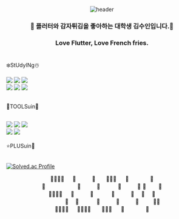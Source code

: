 <div align="center">
  
![header](https://capsule-render.vercel.app/api?type=slice&reversal=false&animation=twinkling&color=gradient&height=230&section=header&text=SUIN&fontSize=90&&fontAlign=80&fontAlignY=10&rotate=15&desc=안녕하세요저의누추한깃허브에방문하신모든여러분들항상만수무강하세요&descSize=20&descAlign=58&descAlignY=40)
  ### 🍟 플러터와 감자튀김을 좋아하는 대학생 김수인입니다.🍟  
  ### Love Flutter, Love French fries. 
  #
  <div align="left">
❄️StUdyINg☃️
  </div>
  <br/>
  <div align="left">
<img src="https://img.shields.io/badge/C++-00599C?style=for-the-badge&logo=c%2B%2B&logoColor=white">
    <img src="https://img.shields.io/badge/Dart-0175C2?style=for-the-badge&logo=Dart&logoColor=white">
    <img src="https://img.shields.io/badge/Kotlin-7F52FF?style=for-the-badge&logo=Kotlin&logoColor=white">
    <br/>
    <img src="https://img.shields.io/badge/C-A8B9CC?style=for-the-badge&logo=C&logoColor=white">
    <img src="https://img.shields.io/badge/JAVA-007396?style=for-the-badge&logo=Java&logoColor=white">
    <img src="https://img.shields.io/badge/JAVASCRIPT-F7DF1E?style=for-the-badge&logo=JavaScript&logoColor=white">
  </div>
  <br/>
  <div align="left">
    

  🎄TOOLSuin🎄<br/>
  </div>
  <br/>
  <div align="left">
     <img src="https://img.shields.io/badge/Unity-FFFFFF?style=for-the-badge&logo=Unity&logoColor=black">
    <img src="https://img.shields.io/badge/Flutter-02569B?style=for-the-badge&logo=Flutter&logoColor=white">
    <img src="https://img.shields.io/badge/Android-3DDC84?style=for-the-badge&logo=Android&logoColor=white">
    <br/>
    <img src="https://img.shields.io/badge/ReactNative-09D3AC?style=for-the-badge&logo=CreateReactApp&logoColor=black">
    <img src="https://img.shields.io/badge/Spring-6DB33F?style=for-the-badge&logo=Spring&logoColor=white">
    
  </div>
  <br/>
  <div align="left">
⭐️PLUSuin🎁<br/>
  </div>
  <br/>
  <div align="left">
  
 [![Solved.ac Profile](http://mazassumnida.wtf/api/v2/generate_badge?boj=su96in43)](https://solved.ac/su96in43/)
  </div>
</div>
 <div align="center"> 
🍟🍟🍟🍟 　 🍟　　　🍟　　🍟🍟🍟     🍟　　　   🍟<br>
🍟　　　　　　🍟　　　🍟　　 　🍟         🍟 🍟　　 🍟<br>
🍟🍟🍟🍟 　 🍟　　　🍟　　 　🍟         🍟　 🍟　 🍟<br>
            🍟    🍟　　　 🍟         🍟　　   🍟　　  🍟🍟<br>
🍟🍟🍟🍟 　 🍟🍟🍟🍟　　🍟🍟🍟     🍟　　　　🍟<br> 
  </div>


